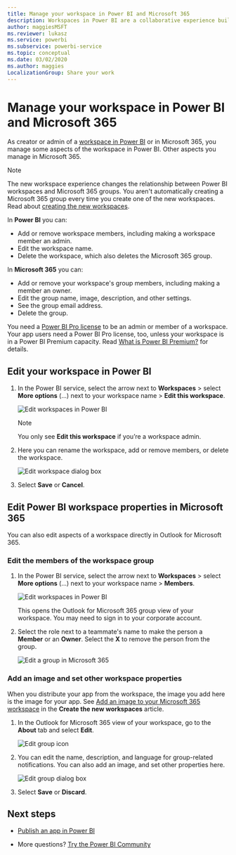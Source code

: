 ```yaml
---
title: Manage your workspace in Power BI and Microsoft 365
description: Workspaces in Power BI are a collaborative experience built on Microsoft 365 groups. Manage your workspaces in Power BI and also in Microsoft 365.
author: maggiesMSFT
ms.reviewer: lukasz
ms.service: powerbi
ms.subservice: powerbi-service
ms.topic: conceptual
ms.date: 03/02/2020
ms.author: maggies
LocalizationGroup: Share your work
---
```


# Manage your workspace in Power BI and Microsoft 365

As creator or admin of a [workspace in Power BI](service-create-distribute-apps.md) or in Microsoft 365, you manage some aspects of the workspace in Power BI. Other aspects you manage in Microsoft 365.

> [!NOTE]
> The new workspace experience changes the relationship between Power BI workspaces and Microsoft 365 groups. You aren't automatically creating a Microsoft 365 group every time you create one of the new workspaces. Read about [creating the new workspaces](service-create-the-new-workspaces.md).

In **Power BI** you can:

* Add or remove workspace members, including making a workspace member an admin.
* Edit the workspace name.
* Delete the workspace, which also deletes the Microsoft 365 group.

In **Microsoft 365** you can:

* Add or remove your workspace's group members, including making a member an owner.
* Edit the group name, image, description, and other settings.
* See the group email address.
* Delete the group.

You need a [Power BI Pro license](../fundamentals/service-features-license-type.md) to be an admin or member of a workspace. Your app users need a Power BI Pro license, too, unless your workspace is in a Power BI Premium capacity. Read [What is Power BI Premium?](../admin/service-premium-what-is.md) for details.

## Edit your workspace in Power BI

1. In the Power BI service, select the arrow next to **Workspaces** > select **More options** (...) next to your workspace name > **Edit this workspace**.

   ![Edit workspaces in Power BI](media/service-manage-app-workspace-in-power-bi-and-office-365/power-bi-app-ellipsis.png)

   > [!NOTE]
   > You only see **Edit this workspace** if you’re a workspace admin.

1. Here you can rename the workspace, add or remove members, or delete the workspace.

   ![Edit workspace dialog box](media/service-manage-app-workspace-in-power-bi-and-office-365/power-bi-app-edit-workspace.png)

1. Select **Save** or **Cancel**.

## Edit Power BI workspace properties in Microsoft 365

You can also edit aspects of a workspace directly in Outlook for Microsoft 365.

### Edit the members of the workspace group

1. In the Power BI service, select the arrow next to **Workspaces** > select **More options** (...) next to your workspace name > **Members**.

   ![Edit workspaces in Power BI](media/service-manage-app-workspace-in-power-bi-and-office-365/power-bi-app-ellipsis-members.png)

   This opens the Outlook for Microsoft 365 group view of your workspace. You may need to sign in to your corporate account.

1. Select the role next to a teammate's name to make the person a **Member** or an **Owner**. Select the **X** to remove the person from the group.

   ![Edit a group in Microsoft 365](media/service-manage-app-workspace-in-power-bi-and-office-365/pbi_managegroupo365.png)

### Add an image and set other workspace properties

When you distribute your app from the workspace, the image you add here is the image for your app. See [Add an image to your Microsoft 365 workspace](service-create-workspaces.md#add-an-image-to-your-office-365-workspace-optional) in the **Create the new workspaces** article.

1. In the Outlook for Microsoft 365 view of your workspace, go to the **About** tab and select **Edit**.

    ![Edit group icon](media/service-manage-app-workspace-in-power-bi-and-office-365/pbi_editgroupo365.png)
1. You can edit the name, description, and language for group-related notifications. You can also add an image, and set other properties here.

   ![Edit group dialog box](media/service-manage-app-workspace-in-power-bi-and-office-365/pbi_editgrpo365dialog.png)

1. Select **Save** or **Discard**.

## Next steps

* [Publish an app in Power BI](service-create-distribute-apps.md)

* More questions? [Try the Power BI Community](https://community.powerbi.com/)
